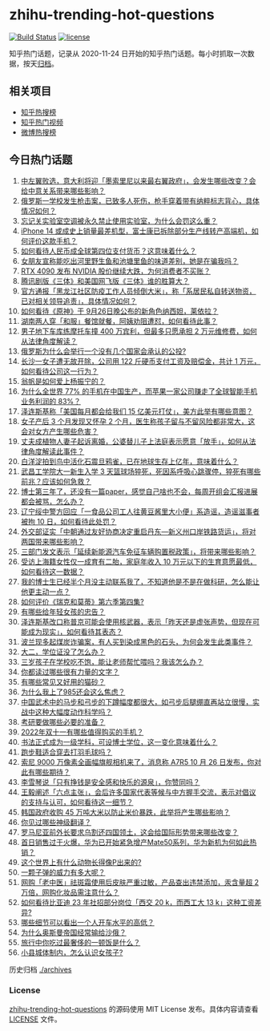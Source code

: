 # zhihu-trending-hot-questions

[![Build Status](https://github.com/justjavac/zhihu-trending-hot-questions/workflows/ci/badge.svg?branch=master)](https://github.com/justjavac/zhihu-trending-hot-questions/actions)
[![license](https://img.shields.io/github/license/justjavac/zhihu-trending-hot-questions)](https://github.com/justjavac/zhihu-trending-hot-questions/blob/master/LICENSE)

知乎热门话题，记录从 2020-11-24 日开始的知乎热门话题。每小时抓取一次数据，按天[归档](./archives)。

## 相关项目

- [知乎热搜榜](https://github.com/justjavac/zhihu-trending-top-search)
- [知乎热门视频](https://github.com/justjavac/zhihu-trending-hot-video)
- [微博热搜榜](https://github.com/justjavac/weibo-trending-hot-search)

## 今日热门话题

<!-- BEGIN -->
<!-- 最后更新时间 Tue Sep 27 2022 04:28:43 GMT+0800 (China Standard Time) -->

1. [中左翼败选，意大利将迎「墨索里尼以来最右翼政府」，会发生哪些改变？会给中意关系带来哪些影响？](https://www.zhihu.com/question/555591871)
1. [俄罗斯一学校发生枪击案，已致多人死伤，枪手穿着带有纳粹标志背心，具体情况如何？](https://www.zhihu.com/question/555691967)
1. [忘记关实验室空调被永久禁止使用实验室，为什么会罚这么重？](https://www.zhihu.com/question/555440767)
1. [iPhone 14 或成史上销量最差机型，富士康已拆除部分生产线转产高端机，如何评价这款手机？](https://www.zhihu.com/question/555620369)
1. [如何看待人民币成全球第四位支付货币？这意味着什么？](https://www.zhihu.com/question/555587923)
1. [女朋友宣称能吃出河里野生鱼和池塘里鱼的味道差别，她是在骗我吗？](https://www.zhihu.com/question/549961837)
1. [RTX 4090 发布 NVIDIA 股价继续大跌，为何消费者不买账？](https://www.zhihu.com/question/555269620)
1. [腾讯剧版《三体》和美国网飞版《三体》谁的胜算大？](https://www.zhihu.com/question/501236241)
1. [官方通报「黑龙江社区防疫工作人员倾倒大米」，称「系居民私自转送物资，已对相关领导追责」，具体情况如何？](https://www.zhihu.com/question/555699459)
1. [如何看待《原神》于 9月26日晚公布的新角色纳西妲，莱依拉？](https://www.zhihu.com/question/555727677)
1. [湖南两人穿「和服」餐馆就餐，阿姨劝阻遭怼，如何看待此事？](https://www.zhihu.com/question/555642777)
1. [男子地下车库练摩托车撞 400 万宾利，但最多只愿承担 2 万元维修费，如何从法律角度解读？](https://www.zhihu.com/question/555595026)
1. [俄罗斯为什么会举行一个没有几个国家会承认的公投?](https://www.zhihu.com/question/554768723)
1. [长沙一女子遭无故开除，公司用 122 斤硬币支付工资及赔偿金，共计 1 万元，如何看待公司这一行为？](https://www.zhihu.com/question/555618346)
1. [翁帆是如何爱上杨振宁的？](https://www.zhihu.com/question/20323951)
1. [为什么全世界 77% 的手机在中国生产，而苹果一家公司赚走了全球智能手机业务利润的 83%？](https://www.zhihu.com/question/555043720)
1. [泽连斯基称「美国每月都会给我们 15 亿美元打仗」，美方此举有哪些意图？](https://www.zhihu.com/question/555716255)
1. [女子产后 3 个月发现又怀孕 2 个月，医生称孩子留与不留风险都非常大，这会对女方产生哪些危害？](https://www.zhihu.com/question/555700157)
1. [丈夫成植物人妻子起诉离婚，公婆替儿子上法庭表示愿意「放手」，如何从法律角度解读此事件？](https://www.zhihu.com/question/554858979)
1. [白洋淀拍到鸟中活化石震旦鸦雀，已在地球生存上亿年，意味着什么？](https://www.zhihu.com/question/555265726)
1. [武昌工学院大一新生入学 3 天篮球场猝死，死因系呼吸心跳骤停，猝死有哪些前兆？应该如何急救？](https://www.zhihu.com/question/555620614)
1. [博士第三年了，还没有一篇paper，感觉自己啥也不会，每周开组会汇报进展都会被骂，怎么办？](https://www.zhihu.com/question/551892414)
1. [辽宁绥中警方回应「一食品公司工人往黄豆酱里大小便」系造谣，造谣滋事者被拘 10 日，如何看待此处罚？](https://www.zhihu.com/question/555712776)
1. [外交部证实「中朝通过友好协商决定重启丹东—新义州口岸铁路货运」，将对两国带来哪些影响？](https://www.zhihu.com/question/555692544)
1. [三部门发文表示「延续新能源汽车免征车辆购置税政策」，将带来哪些影响？](https://www.zhihu.com/question/555653924)
1. [受访上海籍女性仅一成育有二胎，家庭年收入 10 万元以下的生育意愿最低，如何看待这一数据？](https://www.zhihu.com/question/555625977)
1. [我的博士生已经半个月没主动联系我了，不知道他是不是在做科研，怎么能让他更主动一点？](https://www.zhihu.com/question/549989731)
1. [如何评价《瑞克和莫蒂》第六季第四集?](https://www.zhihu.com/question/555554459)
1. [有哪些给年轻女孩的忠告？](https://www.zhihu.com/question/298768074)
1. [泽连斯基改口称普京可能会使用核武器，表示「昨天还是虚张声势，但现在可能成为现实」，如何看待其表态？](https://www.zhihu.com/question/555743061)
1. [波兰现多起煤炭诈骗案，有人买到染成黑色的石头，为何会发生此类事件？](https://www.zhihu.com/question/555702554)
1. [大二，学位证没了怎么办？](https://www.zhihu.com/question/542357308)
1. [三岁孩子在学校吃不饱，能让老师帮忙喂吗？我该怎么办？](https://www.zhihu.com/question/552407837)
1. [你都读过哪些很有力量的文字？](https://www.zhihu.com/question/549563682)
1. [有哪些常见又好用的猫砂？](https://www.zhihu.com/question/373466861)
1. [为什么我上了985还会这么焦虑？](https://www.zhihu.com/question/360735437)
1. [中国武术中的马步和弓步的下蹲幅度都很大，如弓步后腿绷直再站立很慢，实战中这种大幅度动作科学吗？](https://www.zhihu.com/question/551257970)
1. [考研要做哪些必要的准备？](https://www.zhihu.com/question/548922441)
1. [2022年双十一有哪些值得购买的手机？](https://www.zhihu.com/question/547298773)
1. [书法正式成为一级学科，可设博士学位，这一变化意味着什么？](https://www.zhihu.com/question/555642180)
1. [跑步鞋适合穿去打羽毛球吗？](https://www.zhihu.com/question/554163598)
1. [索尼 9000 万像素全画幅旗舰相机来了，消息称 A7R5 10 月 26 日发布，你对此有哪些期待？](https://www.zhihu.com/question/555267076)
1. [李雪琴说「只有挣钱是安全感和快乐的源泉」，你赞同吗？](https://www.zhihu.com/question/555646084)
1. [王毅阐述「六点主张」，会后许多国家代表等候与中方握手交流，表示对倡议的支持与认可，如何看待这一细节？](https://www.zhihu.com/question/555603004)
1. [韩国政府收购 45 万吨大米以防止米价暴跌，此举将产生哪些影响？](https://www.zhihu.com/question/555596127)
1. [你见过哪些神级翻译？](https://www.zhihu.com/question/541462082)
1. [罗马尼亚前外长要求乌割还四国领土，这会给国际形势带来哪些改变？](https://www.zhihu.com/question/554238092)
1. [首日销售过于火爆，华为已开始紧急增产Mate50系列，华为新机为何如此热销？](https://www.zhihu.com/question/554891602)
1. [这个世界上有什么动物长得像P出来的?](https://www.zhihu.com/question/542741435)
1. [一颗子弹的威力有多大呢？](https://www.zhihu.com/question/265959275)
1. [网购「老中医」祛斑霜使用后皮肤严重过敏，产品查出违禁添加，汞含量超 2 万倍，网购化妆品需注意什么？](https://www.zhihu.com/question/555582720)
1. [如何看待比亚迪 23 年社招部分岗位「西交 20 k，而西工大 13 k」这种工资差异?](https://www.zhihu.com/question/555326356)
1. [哪些细节可以看出一个人开车水平的高低？](https://www.zhihu.com/question/553978077)
1. [为什么奥斯曼帝国经常输给沙俄？](https://www.zhihu.com/question/457734014)
1. [旅行中你吃过最奢侈的一顿饭是什么？](https://www.zhihu.com/question/546475903)
1. [小县城体制内，怎么认识女孩子?](https://www.zhihu.com/question/551855077)

<!-- END -->

历史归档 [./archives](./archives)

### License

[zhihu-trending-hot-questions](https://github.com/justjavac/zhihu-trending-hot-questions)
的源码使用 MIT License 发布。具体内容请查看 [LICENSE](./LICENSE) 文件。
